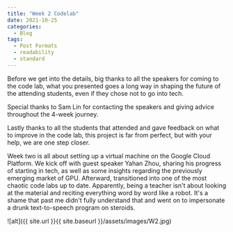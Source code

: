 ```yaml
---
title: "Week 2 Codelab"
date: 2021-10-25
categories:
  - Blog
tags:
  - Post Formats
  - readability
  - standard
---
```


Before we get into the details, big thanks to all the speakers for coming to the code lab, what you presented goes a long way in shaping the future of the attending students, even if they chose not to go into tech.

Special thanks to Sam Lin for contacting the speakers and giving advice throughout the 4-week journey.

Lastly thanks to all the students that attended and gave feedback on what to improve in the code lab, this project is far from perfect, but with your help, we are one step closer.
 
Week two is all about setting up a virtual machine on the Google Cloud Platform. We kick off with guest speaker Yahan Zhou, sharing his progress of starting in tech, as well as some insights regarding the previously emerging market of GPU.
Afterward, transitioned into one of the most chaotic code labs up to date. Apparently, being a teacher isn't about looking at the material and reciting everything word by word like a robot. It's a shame that past me didn't fully understand that and went on to impersonate a drunk text-to-speech program on steroids.

![alt]({{ site.url }}{{ site.baseurl }}/assets/images/W2.jpg)
